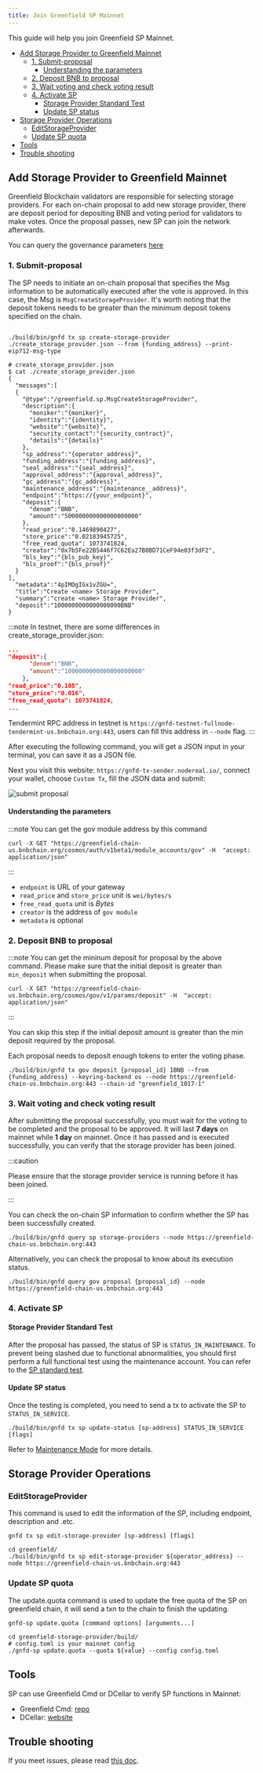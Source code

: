 ```yaml
---
title: Join Greenfield SP Mainnet
---
```


This guide will help you join Greenfield SP Mainnet.

- [Add Storage Provider to Greenfield Mainnet](#add-storage-provider-to-greenfield-mainnet)
  - [1. Submit-proposal](#1-submit-proposal)
    - [Understanding the parameters](#understanding-the-parameters)
  - [2. Deposit BNB to proposal](#2-deposit-bnb-to-proposal)
  - [3. Wait voting and check voting result](#3-wait-voting-and-check-voting-result)
  - [4. Activate SP](#4-activate-sp)
    - [Storage Provider Standard Test](#storage-provider-standard-test)
    - [Update SP status](#update-sp-status)
- [Storage Provider Operations](#storage-provider-operations)
  - [EditStorageProvider](#editstorageprovider)
  - [Update SP quota](#update-sp-quota)
- [Tools](#tools)
- [Trouble shooting](#trouble-shooting)

## Add Storage Provider to Greenfield Mainnet

Greenfield Blockchain validators are responsible for selecting storage providers. For each on-chain proposal to add new storage provider, there are deposit period for depositing BNB and voting period for validators to make votes. Once the proposal passes, new SP can join the network afterwards.

You can query the governance parameters [here](https://docs.bnbchain.org/greenfield-docs/docs/greenfield-api/gov-v-1-params)

### 1. Submit-proposal

The SP needs to initiate an on-chain proposal that specifies the Msg information to be automatically executed after the vote is approved. In this case, the Msg is `MsgCreateStorageProvider`. It's worth noting that the deposit tokens needs to be greater than the minimum deposit tokens specified on the chain.

```shell

./build/bin/gnfd tx sp create-storage-provider ./create_storage_provider.json --from {funding_address} --print-eip712-msg-type

# create_storage_provider.json
$ cat ./create_storage_provider.json
{
  "messages":[
  {
    "@type":"/greenfield.sp.MsgCreateStorageProvider",
    "description":{
      "moniker":"{moniker}",
      "identity":"{identity}",
      "website":"{website}",
      "security_contact":"{security_contract}",
      "details":"{details}"
    },
    "sp_address":"{operator_address}",
    "funding_address":"{funding_address}",
    "seal_address":"{seal_address}",
    "approval_address":"{approval_address}",
    "gc_address":"{gc_address}",
    "maintenance_address":"{maintenance__address}",
    "endpoint":"https://{your_endpoint}",
    "deposit":{
      "denom":"BNB",
      "amount":"500000000000000000000"
    },
    "read_price":"0.1469890427",
    "store_price":"0.02183945725",
    "free_read_quota": 1073741824,
    "creator":"0x7b5Fe22B5446f7C62Ea27B8BD71CeF94e03f3dF2",
    "bls_key":"{bls_pub_key}",
    "bls_proof":"{bls_proof}"
  }
],
  "metadata":"4pIMOgIGx1vZGU=",
  "title":"Create <name> Storage Provider",
  "summary":"create <name> Storage Provider",
  "deposit":"1000000000000000000BNB"
}
```

:::note
In testnet, there are some differences in create_storage_provider.json:

```json
...
"deposit":{
      "denom":"BNB",
      "amount":"1000000000000000000000"
    },
"read_price":"0.108",
"store_price":"0.016",
"free_read_quota": 1073741824,
...
```

Tendermint RPC address in testnet is `https://gnfd-testnet-fullnode-tendermint-us.bnbchain.org:443`, users can fill this address in `--node` flag.
:::

After executing the following command, you will get a JSON input in your terminal, you can save it as a JSON file.

Next you visit this website: `https://gnfd-tx-sender.nodereal.io/`, connect your wallet, choose `Custom Tx`, fill the JSON data and submit:

![submit proposal](../../../../static/asset/019-submit-proposal.jpg)

#### Understanding the parameters

:::note
You can get the gov module address by this command

```shell
curl -X GET "https://greenfield-chain-us.bnbchain.org/cosmos/auth/v1beta1/module_accounts/gov" -H  "accept: application/json"
```

:::

- `endpoint` is URL of your gateway
- `read_price` and `store_price` unit is `wei/bytes/s`
- `free_read_quota` unit is *Bytes*
- `creator` is the address of `gov module`
- `metadata` is optional

### 2. Deposit BNB to proposal

:::note
You can get the mininum deposit for proposal by the above command. Please make sure that the initial deposit is greater than `min_deposit` when submitting the proposal.

```shell
curl -X GET "https://greenfield-chain-us.bnbchain.org/cosmos/gov/v1/params/deposit" -H  "accept: application/json"
```

:::

You can skip this step if the initial deposit amount is greater than the min deposit required by the proposal.

Each proposal needs to deposit enough tokens to enter the voting phase.

```shell
./build/bin/gnfd tx gov deposit {proposal_id} 1BNB --from {funding_address} --keyring-backend os --node https://greenfield-chain-us.bnbchain.org:443 --chain-id "greenfield_1017-1"
```

### 3. Wait voting and check voting result

After submitting the proposal successfully, you must wait for the voting to be completed and the proposal to be approved. It will last **7 days** on mainnet while **1 day** on mainnet. Once it has passed and is executed successfully, you can verify that the storage provider has been joined.

:::caution

Please ensure that the storage provider service is running before it has been joined.

:::

You can check the on-chain SP information to confirm whether the SP has been successfully created.

```shell
./build/bin/gnfd query sp storage-providers --node https://greenfield-chain-us.bnbchain.org:443
```

Alternatively, you can check the proposal to know about its execution status.

```shell
./build/bin/gnfd query gov proposal {proposal_id} --node https://greenfield-chain-us.bnbchain.org:443
```

### 4. Activate SP

#### Storage Provider Standard Test

After the proposal has passed, the status of SP is `STATUS_IN_MAINTENANCE`. To prevent being slashed due to functional abnormalities, you should first perform a full functional test using the maintenance account. You can refer to the [SP standard test](https://github.com/bnb-chain/greenfield-sp-standard-test).

#### Update SP status

Once the testing is completed, you need to send a tx to activate the SP to `STATUS_IN_SERVICE`.

```shell
./build/bin/gnfd tx sp update-status [sp-address] STATUS_IN_SERVICE [flags]
```

Refer to [Maintenance Mode](../../core-concept/storage-provider-lifecycle.md#in-maintenance) for more details.

## Storage Provider Operations

### EditStorageProvider

This command is used to edit the information of the SP, including endpoint, description and .etc.

```shell
gnfd tx sp edit-storage-provider [sp-address] [flags]

cd greenfield/
./build/bin/gnfd tx sp edit-storage-provider ${operator_address} --node https://greenfield-chain-us.bnbchain.org:443
```

### Update SP quota

The update.quota command is used to update the free quota of the SP on greenfield chain, it will send a txn to the chain to finish the updating.

```shell
gnfd-sp update.quota [command options] [arguments...]

cd greenfield-storage-provider/build/
# config.toml is your mainnet config
./gnfd-sp update.quota --quota ${value} --config config.toml
```

## Tools

SP can use Greenfield Cmd or DCellar to verify SP functions in Mainnet:

- Greenfield Cmd: [repo](https://github.com/bnb-chain/greenfield-cmd)
- DCellar: [website](https://dcellar.io/)

## Trouble shooting

If you meet issues, please read [this doc](./common-issues).
